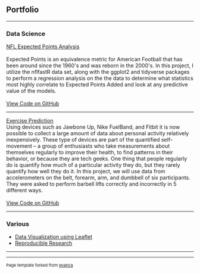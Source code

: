 ## Portfolio

---

### Data Science

[NFL Expected Points Analysis]([/sample_page](https://htmlpreview.github.io/?https://github.com/jacoblundeen/NFL_Expected_Points_Analysis/blob/main/Course_Project_HTML.html))
<br><br>
Expected Points is an equivalence metric for American Football that has been around since the 1960's and was reborn in the 2000's. In this project, 
I utilize the nflfastR data set, along with the ggplot2 and tidyverse packages to perform a regression analysis on the the data to determine what 
statistics most highly correlate to Expected Points Added and look at any predictive value of the models.
<br><br>
<a href="https://github.com/jacoblundeen/NFL_Expected_Points_Analysis">View Code on GitHub</a>

---

[Exercise Prediction](https://htmlpreview.github.io/?https://github.com/jacoblundeen/Coursera_Machine_Learning_Project/blob/master/Machine_Learning.html)
<br><brb>
Using devices such as Jawbone Up, Nike FuelBand, and Fitbit it is now possible to collect a large amount of data about personal activity relatively inexpensively. These type of devices are part of the quantified self-movement – a group of enthusiasts who take measurements about themselves regularly to improve their health, to find patterns in their behavior, or because they are tech geeks. One thing that people regularly do is quantify how much of a particular activity they do, but they rarely quantify how well they do it. In this project, we will use data from accelerometers on the belt, forearm, arm, and dumbbell of six participants. They were asked to perform barbell lifts correctly and incorrectly in 5 different ways.
<br><br>
  <a href="https://github.com/jacoblundeen/Coursera_Machine_Learning_Project">View Code on GitHub</a>

---

### Various

- [Data Visualization using Leaflet](https://rpubs.com/jacoblundeen/nflstadiums)
- [Reproducible Research](https://rpubs.com/jacoblundeen/297611)

---




---
<p style="font-size:11px">Page template forked from <a href="https://github.com/evanca/quick-portfolio">evanca</a></p>
<!-- Remove above link if you don't want to attibute -->
